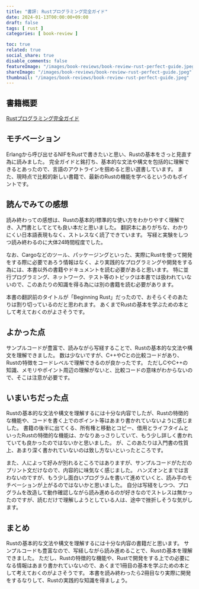```yaml
---
title: "書評: Rustプログラミング完全ガイド"
date: 2024-01-13T00:00:00+09:00
draft: false
tags: [ rust ]
categories: [ book-review ]

toc: true
related: true
social_share: true
disable_comments: false
featureImage: "/images/book-reviews/book-review-rust-perfect-guide.jpeg"
shareImage: "/images/book-reviews/book-review-rust-perfect-guide.jpeg"
thumbnail: "/images/book-reviews/book-review-rust-perfect-guide.jpeg"
---
```


## 書籍概要

[Rustプログラミング完全ガイド](https://www.amazon.co.jp/dp/B0BG3ZSB9V)

## モチベーション

Erlangから呼び出せるNIFをRustで書きたいと思い、Rustの基本をさっと見直す為に読みました。
完全ガイドと銘打ち、基本的な文法や構文を包括的に理解できるとあったので、言語のアウトラインを掴めると思い選書しています。
また、現時点で比較的新しい書籍で、最新のRustの機能を学べるというのもポイントです。

## 読んでみての感想

読み終わっての感想は、Rustの基本的/標準的な使い方をわかりやすく理解でき、入門書としてとても良い本だと思いました。
翻訳本にありがちな、わかりにくい日本語表現もなく、ストレスなく読了できています。
写経と実験をしつつ読み終わるのに大体24時間程度でした。

なお、Cargoなどのツール、パッケージングといった、実際にRustを使って開発をする際に必要であろう情報はなく、より実践的なプログラミングや開発をする為には、本書以外の書籍やドキュメントを読む必要があると思います。
特に並行プログラミング、ネットワーク、テスト等のトピックは本書では扱われていないので、このあたりの知識を得る為には別の書籍を読む必要があります。

本書の翻訳前のタイトルが「Beginning Rust」だったので、おそらくそのあたりは割り切っているのだと思われます。
あくまでRustの基本を学ぶための本として考えておくのがよさそうです。

## よかった点

サンプルコードが豊富で、読みながら写経することで、Rustの基本的な文法や構文を理解できました。
数は少ないですが、C++やCとの比較コードがあり、Rustの特徴をコードレベルで理解できるのが良かったです。
ただしCやC++の知識、メモリやポイント周辺の理解がないと、比較コードの意味がわからないので、そこは注意が必要です。

## いまいちだった点

Rustの基本的な文法や構文を理解するには十分な内容でしたが、Rustの特徴的な機能や、コードを書く上でのポイント等はあまり書かれていないように感じました。
書籍の後半に出てくる、所有権と移動とコピー、借用とライフタイムといったRustの特徴的な機能は、かなりあっさりしていて、もう少し詳しく書かれていても良かったのではないかと思いました。
が、このあたりは入門書の性質上、あまり深く書かれていないのは致し方ないといったところです。

また、人によって好みが別れるところではありますが、サンプルコードがただのプリント文だけなので、内容的に味気なく感じました。
ハンズオンとまでは言わないのですが、もう少し面白いプログラムを書いて進めていくと、読み手のモチベーションが上がるのではないかと思いました。
自分は写経をしつつ、プログラムを改造して動作確認しながら読み進めるのが好きなのでストレスは無かったのですが、読むだけで理解しようとしている人は、途中で挫折しそうな気がします。

## まとめ

Rustの基本的な文法や構文を理解するには十分な内容の書籍だと思います。
サンプルコードも豊富なので、写経しながら読み進めることで、Rustの基本を理解できました。
ただし、Rustの特徴的な機能や、Rustで開発をする上での必要になる情報はあまり書かれていないので、あくまで1冊目の基本を学ぶための本として考えておくのがよさそうです。
本書を読み終わったら2冊目なり実際に開発をするなりして、Rustの実践的な知識を得ましょう。

